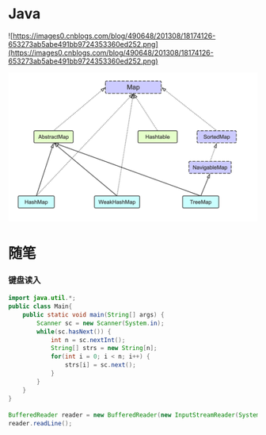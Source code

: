 # Java

![https://images0.cnblogs.com/blog/490648/201308/18174126-653273ab5abe491bb9724353360ed252.png](https://images0.cnblogs.com/blog/490648/201308/18174126-653273ab5abe491bb9724353360ed252.png)

<img src="Java8-实战.assets/image-20201114114943110.png" alt="image-20201114114943110" style="zoom:50%;" />

# 随笔

### 键盘读入

```java
import java.util.*;
public class Main{
    public static void main(String[] args) {
        Scanner sc = new Scanner(System.in);
        while(sc.hasNext()) {
            int n = sc.nextInt();
            String[] strs = new String[n];
            for(int i = 0; i < n; i++) {
                strs[i] = sc.next();
            }
        }
    }
}

BufferedReader reader = new BufferedReader(new InputStreamReader(System.in));
reader.readLine();
```

